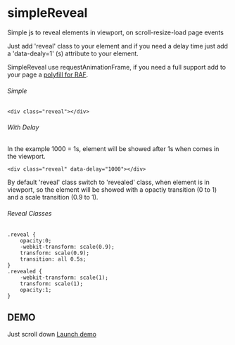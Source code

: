 # simpleReveal
Simple js to reveal elements in viewport, on scroll-resize-load page events

Just add 'reveal' class to your element and if you need a delay time just add a 'data-dealy=1' (s) attribute to your element.

SimpleReveal use requestAnimationFrame, if you need a full support add to your page a [polyfill for RAF](https://gist.github.com/paulirish/1579671).

###### Simple
```
<div class="reveal"></div>
```

###### With Delay
In the example 1000 = 1s, element will be showed after 1s when comes in the viewport.
```
<div class="reveal" data-delay="1000"></div>
```


By default 'reveal' class switch to 'revealed' class, when element is in viewport, so the element will be showed with a opactiy transition (0 to 1) and a scale transition (0.9 to 1).

###### Reveal Classes
```
.reveal {
    opacity:0;
    -webkit-transform: scale(0.9);
    transform: scale(0.9);
    transition: all 0.5s;
}
.revealed {
    -webkit-transform: scale(1);
    transform: scale(1);
    opacity:1;
}
```


## DEMO
Just scroll down
[Launch demo](http://www.roughdesign.it/stage/simpleReveal/)

